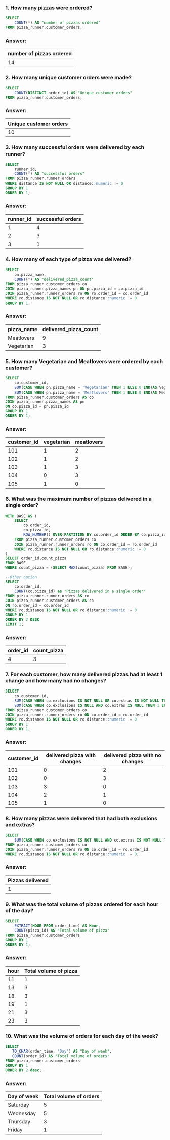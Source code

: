 ### 1. How many pizzas were ordered?
````sql
SELECT 
	COUNT(*) AS "number of pizzas ordered"
FROM pizza_runner.customer_orders;
````
### Answer:
| number of pizzas ordered |
| ----------------------- |
|            14           |

### 2. How many unique customer orders were made?
````sql
SELECT 
	COUNT(DISTINCT order_id) AS "Unique customer orders"
FROM pizza_runner.customer_orders;
````
### Answer:
| Unique customer orders |
|-----------------------|
|           10          |

### 3. How many successful orders were delivered by each runner?
````sql
SELECT 
	runner_id,
	COUNT(*) AS "successful orders"
FROM pizza_runner.runner_orders
WHERE distance IS NOT NULL OR distance::numeric != 0
GROUP BY 1
ORDER BY 1;
````
### Answer:
| runner_id | successful orders |
| --------- | ----------------- |
| 1         | 4                 |
| 2         | 3                 |
| 3         | 1                 |

### 4. How many of each type of pizza was delivered?
````sql
SELECT 
	pn.pizza_name,
	COUNT(*) AS "delivered_pizza_count"
FROM pizza_runner.customer_orders co
JOIN pizza_runner.pizza_names pn ON pn.pizza_id = co.pizza_id
JOIN pizza_runner.runner_orders ro ON ro.order_id = co.order_id
WHERE ro.distance IS NOT NULL OR ro.distance::numeric != 0
GROUP BY 1;
````
### Answer:
| pizza_name   | delivered_pizza_count |
|--------------|-----------------------|
| Meatlovers   | 9                     |
| Vegetarian   | 3                     |

### 5. How many Vegetarian and Meatlovers were ordered by each customer?
````sql
SELECT
	co.customer_id,
	SUM(CASE WHEN pn.pizza_name = 'Vegetarian' THEN 1 ELSE 0 END)AS Vegetarian ,
	SUM(CASE WHEN pn.pizza_name = 'Meatlovers' THEN 1 ELSE 0 END)AS Meatlovers
FROM pizza_runner.customer_orders AS co
JOIN pizza_runner.pizza_names AS pn 
ON co.pizza_id = pn.pizza_id 
GROUP BY 1
ORDER BY 1;
````
### Answer:
| customer_id | vegetarian | meatlovers |
|-------------|------------|------------|
| 101         | 1          | 2          |
| 102         | 1          | 2          |
| 103         | 1          | 3          |
| 104         | 0          | 3          |
| 105         | 1          | 0          |

### 6. What was the maximum number of pizzas delivered in a single order?
````sql
WITH BASE AS (
	SELECT
		co.order_id,
		co.pizza_id,
		ROW_NUMBER() OVER(PARTITION BY co.order_id ORDER BY co.pizza_id) AS count_pizza
	FROM pizza_runner.customer_orders co
	JOIN pizza_runner.runner_orders ro ON co.order_id = ro.order_id
	WHERE ro.distance IS NOT NULL OR ro.distance::numeric != 0
)
SELECT order_id,count_pizza
FROM BASE
WHERE count_pizza = (SELECT MAX(count_pizza) FROM BASE);

--Other option
SELECT
	co.order_id,
	COUNT(co.pizza_id) as "Pizzas delivered in a single order"
FROM pizza_runner.runner_orders AS ro
JOIN pizza_runner.customer_orders AS co
ON ro.order_id = co.order_id
WHERE ro.distance IS NOT NULL OR ro.distance::numeric != 0
GROUP BY 1 
ORDER BY 2 DESC
LIMIT 1;

````
### Answer:
| order_id | count_pizza |
| -------- | ----------- |
| 4        | 3           |

### 7. For each customer, how many delivered pizzas had at least 1 change and how many had no changes?
````sql
SELECT 	
	co.customer_id,
	SUM(CASE WHEN co.exclusions IS NOT NULL OR co.extras IS NOT NULL THEN 1 ELSE 0 END ) AS "delivered pizza with changes",
	SUM(CASE WHEN co.exclusions IS NULL AND co.extras IS NULL THEN 1 ELSE 0 END) AS "delivered pizza with no changes"
FROM pizza_runner.customer_orders co
JOIN pizza_runner.runner_orders ro ON co.order_id = ro.order_id
WHERE ro.distance IS NOT NULL OR ro.distance::numeric != 0
GROUP BY 1
ORDER BY 1;

````
### Answer:
| customer_id | delivered pizza with changes | delivered pizza with no changes |
|-------------|-------------------------------|---------------------------------|
| 101         | 0                             | 2                               |
| 102         | 0                             | 3                               |
| 103         | 3                             | 0                               |
| 104         | 2                             | 1                               |
| 105         | 1                             | 0                               |

### 8. How many pizzas were delivered that had both exclusions and extras?
````sql
SELECT 
	SUM(CASE WHEN co.exclusions IS NOT NULL AND co.extras IS NOT NULL THEN 1 ELSE 0 END)AS "pizzas delivered"
FROM pizza_runner.customer_orders co
JOIN pizza_runner.runner_orders ro ON co.order_id = ro.order_id
WHERE ro.distance IS NOT NULL OR ro.distance::numeric != 0; 
````
### Answer:
| Pizzas delivered |
|------------------|
|         1        |

### 9. What was the total volume of pizzas ordered for each hour of the day?
````sql
SELECT
	EXTRACT(HOUR FROM order_time) AS Hour,
	COUNT(pizza_id) AS "Total volume of pizza"
FROM pizza_runner.customer_orders
GROUP BY 1
ORDER BY 1;
````
### Answer:
| hour | Total volume of pizza |
|------|----------------------|
| 11   | 1                    |
| 13   | 3                    |
| 18   | 3                    |
| 19   | 1                    |
| 21   | 3                    |
| 23   | 3                    |
 
 ### 10. What was the volume of orders for each day of the week?
 ````sql
 SELECT
	TO_CHAR(order_time, 'Day') AS "Day of week",
	COUNT(order_id) AS "Total volume of orders"
FROM pizza_runner.customer_orders
GROUP BY 1
ORDER BY 2 desc;
 ````
### Answer:
| Day of week | Total volume of orders |
|------------|-----------------------|
| Saturday   | 5                     |
| Wednesday  | 5                     |
| Thursday   | 3                     |
| Friday     | 1                     |




